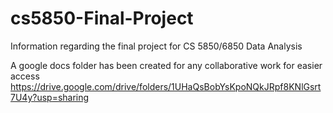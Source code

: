 # cs5850-Final-Project

Information regarding the final project for CS 5850/6850 Data Analysis

A google docs folder has been created for any collaborative work for easier access
https://drive.google.com/drive/folders/1UHaQsBobYsKpoNQkJRpf8KNlGsrt7U4y?usp=sharing
